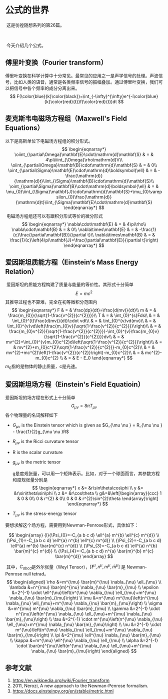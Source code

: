 
# 公式的世界

​	这是彷徨随想系列的第26篇。

​	

​	今天介绍几个公式。



## 傅里叶变换（Fourier transform）

​	傅里叶变换在科学计算中十分常见。最常见的应用之一是声学信号的处理。声波信号，比如人类的语音，通常是各类频率信号的振幅叠加。通过傅里叶变换，我们可以把信号中各个频率的成分分离出来。
$$
F(\color{blue}{k}\color{black})=\int_{-\infty}^{\infty}e^{-i\color{blue}{k}\color{red}{t}}f(\color{red}{t})dt
$$


## 麦克斯韦电磁场方程组（Maxwell's Field Equations）

以下是高斯单位下电磁场方程组的积分形式。
$$
\begin{eqnarray*}
\oiint_{\partial\Omega}\mathbf{E}\cdot\mathrm{d}\mathbf{S} & = & 4\pi\iiint_{\Omega}\rho\mathrm{d}V\\
\oiint_{\partial\Omega}\mathbf{B}\cdot\mathrm{d}\mathbf{S} & = & 0\\
\oint_{\partial\Sigma}\mathbf{E}\cdot\mathrm{d}\boldsymbol{\ell} & = & -\frac{\mathrm{d}}{\mathrm{d}t}\iint_{\Sigma}\mathbf{B}\cdot\mathrm{d}\mathbf{S}\\
\oint_{\partial\Sigma}\mathbf{B}\cdot\mathrm{d}\boldsymbol{\ell} & = & \mu_{0}\iint_{\Sigma}\mathbf{J}\cdot\mathrm{d}\mathbf{S}+\mu_{0}\varepsilon_{0}\frac{\mathrm{d}}{\mathrm{d}t}\iint_{\Sigma}\mathbf{E}\cdot\mathrm{d}\mathbf{S}
\end{eqnarray*}
$$
​	电磁场方程组还可以有跟积分形式等价的微分形式
$$
\begin{eqnarray*}
\nabla\cdot\mathbf{E} & = & 4\pi\rho\\
\nabla\cdot\mathbf{B} & = & 0\\
\nabla\times\mathbf{E} & = & -\frac{1}{c}\frac{\partial\mathbf{B}}{\partial t}\\
\nabla\times\mathbf{B} & = & \frac{1}{c}\left(4\pi\mathbf{J}+\frac{\partial\mathbf{E}}{\partial t}\right)
\end{eqnarray*}
$$




## 爱因斯坦质能方程（Einstein‘s Mass Energy Relation）

​	爱因斯坦的质能方程构建了质量与能量的等价性。其形式十分简单
$$
E=mc^2
$$
​	其推导过程也不算难，完全在初等微积分范围内
$$
\begin{eqnarray*}
F & = & \frac{dp}{dt}=\frac{d(mv)}{dt}\\
m & = & \frac{m_{0}}{\sqrt{1-\frac{v^{2}}{c^{2}}}}\\
T & = & \int_{0}^{s}Fds\\
 & = & \int_{0}^{t}\frac{d(mv)}{dt}\cdot vdt\\
 & = & \int_{0}^{v}vd(mv)\\
 & = & \int_{0}^{v}vd\left(\frac{m_{0}v}{\sqrt{1-\frac{v^{2}}{c^{2}}}}\right)\\
 & = & \frac{m_{0}v^{2}}{\sqrt{1-\frac{v^{2}}{c^{2}}}}-\int_{0}^{v}\frac{m_{0}v}{\sqrt{1-\frac{v^{2}}{c^{2}}}}dv\\
 & = & mv^{2}+\int_{0}^{v}m_{0}c^{2}d\left(\sqrt{1-\frac{v^{2}}{c^{2}}}\right)\\
 & = & mv^{2}+m_{0}c^{2}\sqrt{1-\frac{v^{2}}{c^{2}}}-m_{0}c^{2}\\
 & = & mv^{2}+mc^{2}\left(1-\frac{v^{2}}{c^{2}}\right)-m_{0}c^{2}\\
 & = & mc^{2}-m_{0}c^{2} \\
 & = & E - E_0
\end{eqnarray*}
$$
$m_0$指的是物体的静止质量，c是光速。



## 爱因斯坦场方程（Einstein's Field Equatioin）

爱因斯坦的场方程在形式上十分简单
$$
G_{\mu \nu }=8\pi T_{\mu \nu }
$$
各个物理量的名词解释如下

- $G_{\mu\nu}$ is the Einstein tensor which is given as  $G_{\mu \nu }  = R_{\mu \nu } - \frac{1}{2}g_{\mu \nu }R$

- $R_{\mu\nu}$ is the Ricci curvature tensor

- R is the scalar curvature

- $g_{\mu\nu}$  is the metric tensor

  g是度规张量，可以用一个矩阵表示。比如，对于一个球面而言，其参数方程和度规张量分别是
  $$
  \begin{eqnarray*}
    x &= &r\sin\theta\cos\phi \\
    y &= &r\sin\theta\sin\phi \\
    z &= &r\cos\theta         \\
    g&=&\left[\begin{array}{ccc}
  1 & 0 & 0\\
  0 & r^{2} & 0\\
  0 & 0 & r^{2}\sin^{2}\theta
  \end{array}\right] 
  \end{eqnarray*}
  $$

- $T_{\mu\nu}$  is the stress-energy tensor

  

要想求解这个场方程，需要用到Newman-Penrose形式，具体如下：

$$
\begin{array}
{l}{\Psi_{0}=-C_{a b c d} \ell^{a} m^{b} \ell^{c} m^{d}} \\ 
{\Psi_{1}=-C_{a b c d} \ell^{a} n^{b} \ell^{c} m^{d}} \\ 
{\Psi_{2}=-C_{a b c d} \ell^{a} m^{b} \bar{m}^{c} n^{d}} \\ 
{\Psi_{3}=-C_{a b c d} \ell^{a} n^{b} \bar{m}^{c} n^{d}} \\ 
{\Psi_{4}=-C_{a b c d} n^{a} \bar{m}^{b} n^{c} \bar{m}^{d}}
\end{array}
$$

​	其中，$C_{abcd}$是外尔张量（Weyl Tensor），$[\ell^{\mu},n^{\mu},m^{\mu},\bar{m}^{\mu}]$ 是 Newman-Penrose null tetrad。
$$
\begin{aligned} 
\rho &=m^{\mu} \bar{m}^{\nu} \nabla_{\nu} \ell_{\mu} \\ 
\lambda &=n^{\mu} \bar{m}^{\nu} \nabla_{\nu} \bar{m}_{\mu} \\ 
\epsilon &=2^{-1} \cdot \ell^{\nu}\left(n^{\mu} \nabla_{\nu} \ell_{\mu}+m^{\mu} \nabla_{\nu} \bar{m}_{\mu}\right) \\ 
\mu &=n^{\mu} m^{\nu}\left(n^{\mu} \nabla_{\nu} \ell_{\mu}+m^{\mu} \nabla_{\nu} \bar{m}_{\mu}\right) \\ 
\sigma &=m^{\mu} m^{\nu} \nabla_{\nu} \bar{m}_{\mu} \\ 
\gamma &=2^{-1} \cdot n^{\nu}\left(n^{\mu} \nabla_{\nu} \ell_{\mu}+m^{\mu} \nabla_{\nu} \bar{m}_{\mu}\right) \\ 
\tau &=2^{-1} \cdot m^{\nu}\left(n^{\mu} \nabla_{\nu} \ell_{\mu}+m^{\mu} \nabla_{\nu} \bar{m}_{\mu}\right) \\ 
\nu &=2^{-1} \cdot m^{\nu}\left(n^{\mu} \nabla_{\nu} \ell_{\mu}+m^{\mu} \nabla_{\nu} \bar{m}_{\mu}\right) \\ 
\pi &=2^{\mu} \ell^{\nu} \nabla_{\nu} \bar{m}_{\mu} \\ 
\kappa &=m^{\mu} \ell^{\nu} \nabla_{\nu} \ell_{\mu} \\
\alpha &=2^{-1} \cdot \bar{m}^{\nu}\left(n^{\mu} \nabla_{\nu} \ell_{\mu}+m^{\mu} \nabla_{\nu} \bar{m}_{\mu}\right) \end{aligned}
$$





## 参考文献

1. https://en.wikipedia.org/wiki/Fourier_transform
2. 2011, Nerozi, A new approach to the Newman-Penrose formalism.
3. https://docs.einsteinpy.org/en/stable/metric.html

